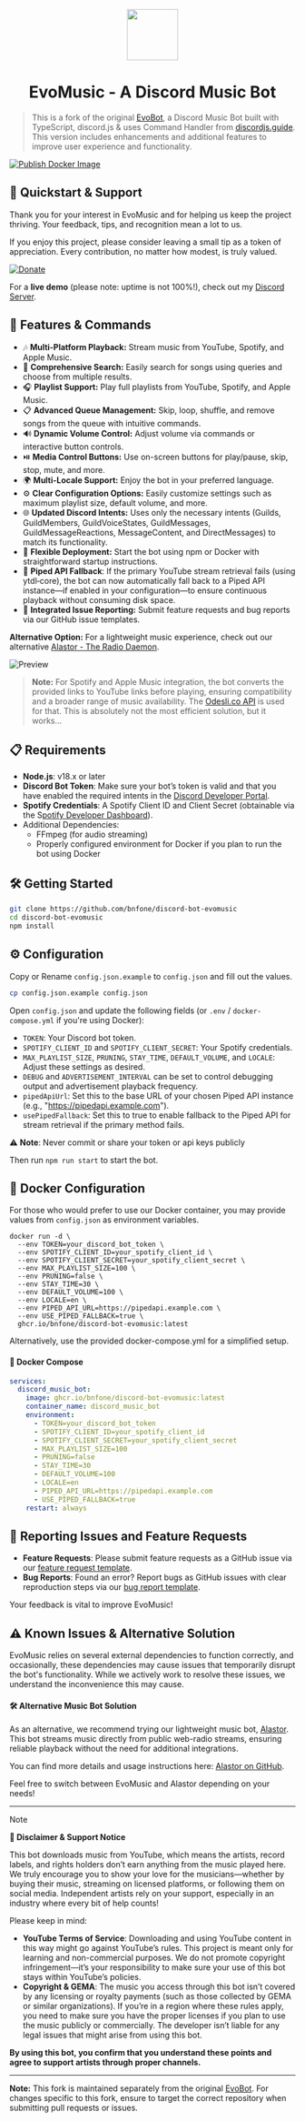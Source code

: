 <p align="center">
  <img src="/.github/_images/bnfoneMusicBotLogo.png" height="90px" />
</p>

<h1 align="center"> EvoMusic - A Discord Music Bot</h1>

> This is a fork of the original [EvoBot](https://github.com/eritislami/evobot), a Discord Music Bot built with TypeScript, discord.js & uses Command Handler from [discordjs.guide](https://discordjs.guide). This version includes enhancements and additional features to improve user experience and functionality.

[![Publish Docker Image](https://github.com/bnfone/discord-bot-evomusic/actions/workflows/publish-docker.yml/badge.svg)](https://github.com/bnfone/discord-bot-evomusic/actions/workflows/publish-docker.yml)


## 🌟 Quickstart & Support

Thank you for your interest in EvoMusic and for helping us keep the project thriving. Your feedback, tips, and recognition mean a lot to us.

If you enjoy this project, please consider leaving a small tip as a token of appreciation. Every contribution, no matter how modest, is truly valued.

[![Donate](https://img.shields.io/badge/Donate-Click%20Here-blue)](https://bnf.one/devdonations)

For a **live demo** (please note: uptime is not 100%!), check out my [Discord Server](https://discord.gg/pyWFwFwbuq).

## 📝 Features & Commands

- 🎶 **Multi-Platform Playback:** Stream music from YouTube, Spotify, and Apple Music.
- 🔎 **Comprehensive Search:** Easily search for songs using queries and choose from multiple results.
- 🎧 **Playlist Support:** Play full playlists from YouTube, Spotify, and Apple Music.
- 📋 **Advanced Queue Management:** Skip, loop, shuffle, and remove songs from the queue with intuitive commands.
- 🔊 **Dynamic Volume Control:** Adjust volume via commands or interactive button controls.
- ⏯️ **Media Control Buttons:** Use on-screen buttons for play/pause, skip, stop, mute, and more.
- 🌍 **Multi-Locale Support:** Enjoy the bot in your preferred language.
- ⚙️ **Clear Configuration Options:** Easily customize settings such as maximum playlist size, default volume, and more.
- 🌐 **Updated Discord Intents:** Uses only the necessary intents (Guilds, GuildMembers, GuildVoiceStates, GuildMessages, GuildMessageReactions, MessageContent, and DirectMessages) to match its functionality.
- 💾 **Flexible Deployment:** Start the bot using npm or Docker with straightforward startup instructions.
- 🔄 **Piped API Fallback**: If the primary YouTube stream retrieval fails (using ytdl‑core), the bot can now automatically fall back to a Piped API instance—if enabled in your configuration—to ensure continuous playback without consuming disk space.
- 🥲 **Integrated Issue Reporting:** Submit feature requests and bug reports via our GitHub issue templates.


**Alternative Option:** For a lightweight music experience, check out our alternative [Alastor - The Radio Daemon](https://github.com/bnfone/discord-bot-alastor).



![Preview](/.github/_images/bot-chat.png)

> **Note:** For Spotify and Apple Music integration, the bot converts the provided links to YouTube links before playing, ensuring compatibility and a broader range of music availability. The [Odesli.co API](https://odesli.co) is used for that. 
> This is absolutely not the most efficient solution, but it works...


## 📋 Requirements

- **Node.js**: v18.x or later
- **Discord Bot Token**: Make sure your bot’s token is valid and that you have enabled the required intents in the [Discord Developer Portal](https://discord.dev).
- **Spotify Credentials**: A Spotify Client ID and Client Secret (obtainable via the S[potify Developer Dashboard](https://developer.spotify.com/dashboard)).
- Additional Dependencies:
  - FFmpeg (for audio streaming)
  - Properly configured environment for Docker if you plan to run the bot using Docker


## 🛠️ Getting Started

```sh
git clone https://github.com/bnfone/discord-bot-evomusic
cd discord-bot-evomusic
npm install
```


## ⚙️ Configuration

Copy or Rename `config.json.example` to `config.json` and fill out the values.

```bash
cp config.json.example config.json
```

Open `config.json` and update the following fields (or `.env` / `docker-compose.yml` if you're using Docker):


- `TOKEN`: Your Discord bot token.
- `SPOTIFY_CLIENT_ID` and `SPOTIFY_CLIENT_SECRET`: Your Spotify credentials.
- `MAX_PLAYLIST_SIZE`, `PRUNING`, `STAY_TIME`, `DEFAULT_VOLUME`, and `LOCALE`: Adjust these settings as desired.
- `DEBUG` and `ADVERTISEMENT_INTERVAL` can be set to control debugging output and advertisement playback frequency.
- `pipedApiUrl`: Set this to the base URL of your chosen Piped API instance (e.g., "https://pipedapi.example.com").
- `usePipedFallback`: Set this to true to enable fallback to the Piped API for stream retrieval if the primary method fails.

⚠️ **Note**: Never commit or share your token or api keys publicly


Then run `npm run start` to start the bot.

## 🐳 Docker Configuration

For those who would prefer to use our Docker container, you may provide values from `config.json` as environment variables.

```shell
docker run -d \
  --env TOKEN=your_discord_bot_token \
  --env SPOTIFY_CLIENT_ID=your_spotify_client_id \
  --env SPOTIFY_CLIENT_SECRET=your_spotify_client_secret \
  --env MAX_PLAYLIST_SIZE=100 \
  --env PRUNING=false \
  --env STAY_TIME=30 \
  --env DEFAULT_VOLUME=100 \
  --env LOCALE=en \
  --env PIPED_API_URL=https://pipedapi.example.com \
  --env USE_PIPED_FALLBACK=true \
  ghcr.io/bnfone/discord-bot-evomusic:latest
```

Alternatively, use the provided docker-compose.yml for a simplified setup.

#### 🐳 Docker Compose

```yml
services:
  discord_music_bot:
    image: ghcr.io/bnfone/discord-bot-evomusic:latest
    container_name: discord_music_bot
    environment:
      - TOKEN=your_discord_bot_token
      - SPOTIFY_CLIENT_ID=your_spotify_client_id
      - SPOTIFY_CLIENT_SECRET=your_spotify_client_secret
      - MAX_PLAYLIST_SIZE=100
      - PRUNING=false
      - STAY_TIME=30
      - DEFAULT_VOLUME=100
      - LOCALE=en
      - PIPED_API_URL=https://pipedapi.example.com
      - USE_PIPED_FALLBACK=true
    restart: always
```


## 😬 Reporting Issues and Feature Requests
- **Feature Requests**: Please submit feature requests as a GitHub issue via our [feature request template](https://github.com/bnfone/discord-bot-evomusic/issues/new?assignees=&labels=feature&template=---feature-request.md&title=).
- **Bug Reports**: Found an error? Report bugs as GitHub issues with clear reproduction steps via our [bug report template](https://github.com/bnfone/discord-bot-evomusic/issues/new?assignees=&labels=feature&template=---bug-report.md&title=).

Your feedback is vital to improve EvoMusic!


## ⚠️ Known Issues & Alternative Solution

EvoMusic relies on several external dependencies to function correctly, and occasionally, these dependencies may cause issues that temporarily disrupt the bot's functionality. While we actively work to resolve these issues, we understand the inconvenience this may cause.

#### 🛠️ Alternative Music Bot Solution

As an alternative, we recommend trying our lightweight music bot, [Alastor](https://github.com/bnfone/discord-bot-alastor/pkgs/container/discord-bot-alastor). This bot streams music directly from public web-radio streams, ensuring reliable playback without the need for additional integrations.

You can find more details and usage instructions here: [Alastor on GitHub](https://github.com/bnfone/discord-bot-alastor/pkgs/container/discord-bot-alastor).

Feel free to switch between EvoMusic and Alastor depending on your needs!

---

> [!NOTE] 
> **🎵 Disclaimer & Support Notice**
>
> This bot downloads music from YouTube, which means the artists, record labels, and rights holders don’t earn anything from the music played here. We truly encourage you to show your love for the musicians—whether by buying their music, streaming on licensed platforms, or following them on social media. Independent artists rely on your support, especially in an industry where every bit of help counts!
> 
> Please keep in mind:
> - **YouTube Terms of Service**: Downloading and using YouTube content in this way might go against YouTube’s rules. This project is meant only for learning and non-commercial purposes. We do not promote copyright infringement—it’s your responsibility to make sure your use of this bot stays within YouTube’s policies.
> - **Copyright & GEMA**: The music you access through this bot isn’t covered by any licensing or royalty payments (such as those collected by GEMA or similar organizations). If you’re in a region where these rules apply, you need to make sure you have the proper licenses if you plan to use the music publicly or commercially. The developer isn’t liable for any legal issues that might arise from using this bot.
> 
> **By using this bot, you confirm that you understand these points and agree to support artists through proper channels.**

--- 
**Note:** This fork is maintained separately from the original  [EvoBot](https://github.com/eritislami/evobot). For changes specific to this fork, ensure to target the correct repository when submitting pull requests or issues.

